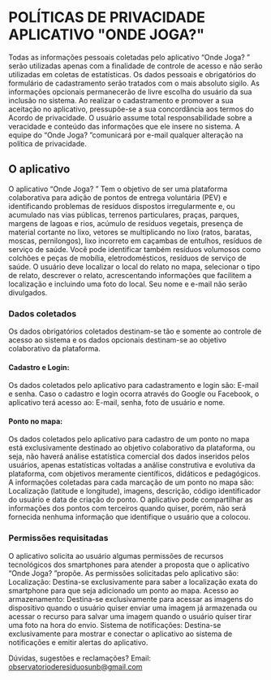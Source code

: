 # POLÍTICAS DE PRIVACIDADE APLICATIVO "ONDE JOGA?"
Todas as informações pessoais coletadas pelo aplicativo “Onde Joga? ” serão utilizadas apenas com a finalidade de controle de acesso e não serão utilizadas em coletas de estatísticas. Os dados pessoais e obrigatórios do formulário de cadastramento serão tratados com o mais absoluto sigilo. As informações opcionais permanecerão de livre escolha do usuário da sua inclusão no sistema. Ao realizar o cadastramento e promover a sua aceitação no aplicativo, pressupõe-se a sua concordância aos termos do Acordo de privacidade. O usuário assume total responsabilidade sobre a veracidade e conteúdo das informações que ele insere no sistema. A equipe do “Onde Joga? ”comunicará por e-mail qualquer alteração na política de privacidade.
## O aplicativo
O aplicativo “Onde Joga? ” Tem o objetivo de ser uma plataforma colaborativa para adição de pontos de entrega voluntária (PEV) e identificando problemas de resíduos dispostos irregularmente e, ou acumulado nas vias públicas, terrenos particulares, praças, parques, margens de lagoas e rios, acúmulo de resíduos vegetais, presença de material cortante no lixo, vetores se multiplicando no lixo (ratos, baratas, moscas, pernilongos), lixo incorreto em caçambas de entulhos, resíduos de serviço de saúde. Você pode identificar também resíduos volumosos como colchões e peças de mobília, eletrodomésticos, resíduos de serviço de saúde. O usuário deve localizar o local do relato no mapa, selecionar o tipo de relato, descrever o relato, acrescentando informações que facilitem a localização e incluindo uma foto do local. Seu nome e e-mail não serão divulgados.
### Dados coletados
Os dados obrigatórios coletados destinam-se tão e somente ao controle de acesso ao sistema e os dados opcionais destinam-se ao objetivo colaborativo da plataforma.
#### Cadastro e Login:
Os dados coletados pelo aplicativo para cadastramento e login são: E-mail e senha.
Caso o cadastro e login ocorra através do Google ou Facebook, o aplicativo terá acesso ao: E-mail, senha, foto de usuário e nome.
#### Ponto no mapa:
Os dados coletados pelo aplicativo para cadastro de um ponto no mapa está exclusivamente destinado ao objetivo colaborativo da plataforma, ou seja, não haverá análise estatística comercial dos dados inseridos pelos usuários, apenas estatísticas voltadas a análise construtiva e evolutiva da plataforma, com objetivos meramente científicos, didáticos e pedagógicos.
A informações coletadas para cada marcação de um ponto no mapa são: Localização (latitude e longitude), imagens, descrição, código identificador do usuário e data de criação do ponto.
O aplicativo pode compartilhar as informações dos pontos com terceiros quando quiser, porém, não será fornecida nenhuma informação que identifique o usuário que a colocou.
### Permissões requisitadas
O aplicativo solicita ao usuário algumas permissões de recursos tecnológicos dos smartphones para atender a proposta que o aplicativo “Onde Joga? ”propõe.
As permissões solicitadas pelo aplicativo são:
Localização: Destina-se exclusivamente para saber a localização exata do smartphone para que seja adicionado um ponto ao mapa.
Acesso ao armazenamento: Destina-se exclusivamente para acessar as imagens do dispositivo quando o usuário quiser enviar uma imagem já armazenada ou acessar o recurso para salvar uma imagem quando o usuário quiser tirar uma foto na hora do envio.
Sistema de notificações: Destina-se exclusivamente para mostrar e conectar o aplicativo ao sistema de notificações e emitir alertas do aplicativo.

Dúvidas, sugestões e reclamações?
Email: observatorioderesiduosunb@gmail.com

